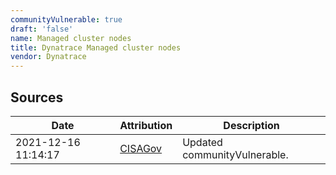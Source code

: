 ```yaml
---
communityVulnerable: true
draft: 'false'
name: Managed cluster nodes
title: Dynatrace Managed cluster nodes
vendor: Dynatrace
---
```





## Sources
| Date | Attribution | Description |
| --- | --- | --- |
| 2021-12-16 11:14:17 | [CISAGov](https://raw.githubusercontent.com/cisagov/log4j-affected-db/develop/README.md) | Updated communityVulnerable.  |
